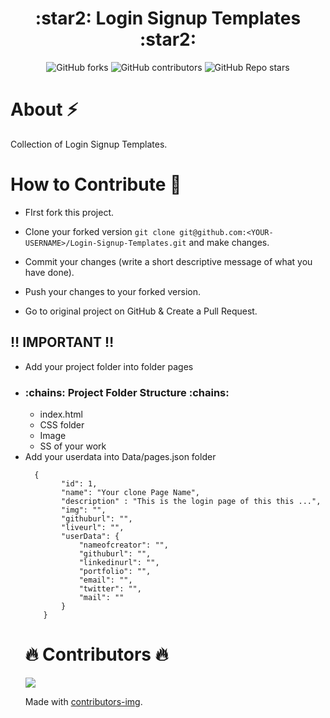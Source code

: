 <h1 align="center">
   :star2: Login Signup Templates :star2:
</h1>
<p align="center">
   <img alt="GitHub forks" src="https://img.shields.io/github/forks/NishikantaRay/Login-Signup-Templates?style=social">
   <img alt="GitHub contributors" src="https://img.shields.io/github/contributors/NishikantaRay/Login-Signup-Templates">
   <img alt="GitHub Repo stars" src="https://img.shields.io/github/stars/NishikantaRay/Login-Signup-Templates?style=social">
</p>

# About :zap:
Collection of Login Signup Templates.

# How to Contribute :dart:

- FIrst fork this project.

- Clone your forked version ```git clone git@github.com:<YOUR-USERNAME>/Login-Signup-Templates.git```
 and make changes.

- Commit your changes (write a short descriptive message of what you have done).

- Push your changes to your forked version.

- Go to original project on GitHub & Create a Pull Request.

## :bangbang:  IMPORTANT :bangbang:
<ul>
  <li>Add your project folder into folder pages</li>
  <li><h3>:chains: Project Folder Structure :chains:</h3>
    <ul>
      <li>index.html</li>
      <liJS folder</li>
      <li>CSS folder</li>
      <li>Image</li>
      <li>SS of your work</li>
    </ul>
  </li>
  <li>Add your userdata into Data/pages.json folder</li>
  
  
```
  {
        "id": 1,
        "name": "Your clone Page Name",
        "description" : "This is the login page of this this ...",
        "img": "",
        "githuburl": "",
        "liveurl": "",
        "userData": {
            "nameofcreator": "",
            "githuburl": "",
            "linkedinurl": "",
            "portfolio": "",
            "email": "",
            "twitter": "",
            "mail": ""
        }
    }
  ```
# :fire: Contributors :fire:

<a href="https://github.com/NishikantaRay/Login-Signup-Templates/graphs/contributors">
  <img src="https://contrib.rocks/image?repo=NishikantaRay/Login-Signup-Templates" />
</a>

Made with [contributors-img](https://contrib.rocks).
<!-- ## Demo

![App Screenshot](https://raw.githubusercontent.com/NishikantaRay/Login-Signup-Templates/main/Texture%20Background-10/pic1.png)

![App Screenshot](Login%20Form/pic3.png)

![App Screenshot](https://raw.githubusercontent.com/NishikantaRay/Login-Signup-Templates/main/Slide%20Down%20Login%20Form-11/pic2.png)

![App Screenshot](image/pic4.png)

![App Screenshot](image/pic5.png)

![App Screenshot](image/pic6.png)

![App Screenshot](image/pic6.png)

![App Screenshot](image/l2.png)

![App Screenshot](image/contactpage-1.png)

![App Screenshot](image/glass-login.png)

![App Screenshot](neumorphism-loginpage-8/Annotation%202021-10-01%20090849.png)

![App Screenshot](image/landingpage.png)

![App Screenshot](image/pic4.png)

![App Screenshot](image/landingpage1.png)

![App Screenshot](image/loginpage10.png)

![App Screenshot](image/glass-login.png)

![App Screenshot](image/loginpage1.png)

![App Screenshot](image/asish.png)

![App Screenshot](image/asish.png)

![App Screenshot](image/loginp.png)

![App Screenshot](image/contactpage-1.png)

![App Screenshot](loginpage20/landingpage4.png)

![App Screenshot](loginpage-21/landingpage3.png)

![App Screenshot](loginpage-22/landingpage-5.png)

![App Screenshot](image/minimal-login-form.png)
 -->
